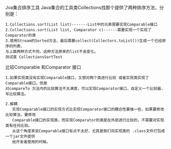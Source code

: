 Jva集合排序工具
    Java集合的工具类Collections找那个提供了两种排序方法，分别是：
    
    1.Collections.sort(List list)-------List中的元素需要实现Comparable接口
    2.Collections.sort(List list, Comparator c)------需要实现一个实现了Comparator的类
    3.使用Stream的Sorted方法，最后需要collect(Collectors.toList())生成一个已经排序的列表，
    与上面两种方式不同，这种方法原来的list不会变化。
    测试类 CollectionsSortTest
    
    
比较Comparable 和Comparator 接口
    
    1.如果实现类没有实现Comparable接口，又想对两个类进行比较 或者实现类实现了Comparable接口，但是
    对compareTo 方法内的比较算法不太满意，可以实现Comparator接口，自定义一个比较器，写比较算法。
    
    2.解耦 
       实现Comparable接口的实现方式比实现Comparator接口的耦合性要强一些，如果要修改比较算法，要修改
       Comparable接口的实现类，而实现Comparator的类是在外部进行比较的，不需要对实现类有任何比较。
       从这个角度来说Comparable接口有点不太好，尤其是我们将实现类的 .class文件打包成一个jar文件提供
       给开发者使用的时候。